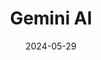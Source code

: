 ---
title: Gemini AI
subTitle: Google
date: 2024-05-29
link: https://x.com/GoogleActivate/status/1796462063671468155
---